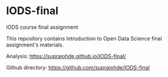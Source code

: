 # IODS-final
IODS course final assignment

This repository contains Introduction to Open Data Science final assignment's materials. 

Analysis:
https://suprajohde.github.io/IODS-final/

Github directory:
https://github.com/suprajohde/IODS-final 
